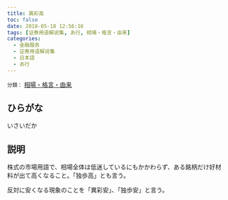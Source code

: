 ```yaml
---
title: 異彩高
toc: false
date: 2018-05-18 12:56:16
tags: [证券用语解说集, あ行, 相場・格言・由来]
categories:
  - 金融服务
  - 证券用语解说集
  - 日本語
  - あ行
---
```


`分類：` [相場・格言・由来](/tags/相場・格言・由来/)

## ひらがな

いさいだか

## 説明

株式の市場用語で、相場全体は低迷しているにもかかわらず、ある銘柄だけ好材料が出て高くなること。「独歩高」とも言う。

反対に安くなる現象のことを「異彩安」、「独歩安」と言う。
